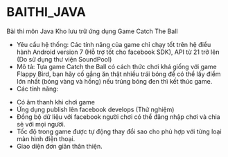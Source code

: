 # BAITHI_JAVA
Bài thi môn Java
Kho lưu trữ ứng dụng Game Catch The Ball
* Yêu cầu hệ thống:
Các tính năng của game chỉ chạy tốt trên hệ điều hành Android version 7 (Hỗ trợ tốt cho facebook SDK), API từ 21 trở lên (Do sử dụng thư viện SoundPool)
* Mô tả:
Tựa game Catch the Ball có cách thức chơi khá giống với game Flappy Bird, bạn hãy cố gắng ăn thật nhiều trái bóng để có thể lấy điểm lớn nhất (bóng vàng và hồng) nếu trúng bóng đen thì kết thúc game.
* Các tính năng:
- Có âm thanh khi chơi game
- Ứng dụng publish lên facebook develops (Thử nghiệm)
- Đồng bộ dữ liệu với facebook người chơi có thể đăng nhập chơi và chia sẻ với mọi người.
- Tốc độ trong game được tự động thay đổi sao cho phù hợp với từng loại màn hình điện thoại.
- Giao diện đơn giản thân thiện.
